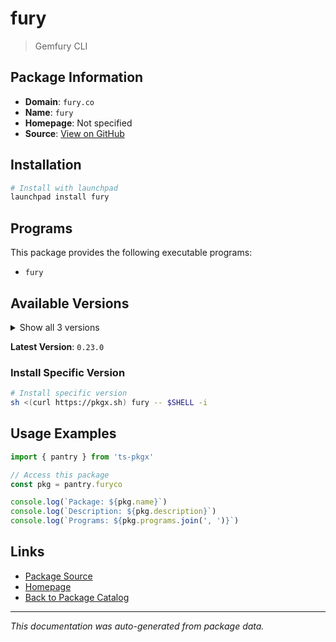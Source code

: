 # fury

> Gemfury CLI

## Package Information

- **Domain**: `fury.co`
- **Name**: `fury`
- **Homepage**: Not specified
- **Source**: [View on GitHub](https://github.com/pkgxdev/pantry/tree/main/projects/fury.co/package.yml)

## Installation

```bash
# Install with launchpad
launchpad install fury
```

## Programs

This package provides the following executable programs:

- `fury`

## Available Versions

<details>
<summary>Show all 3 versions</summary>

- `0.23.0`, `0.22.0`, `0.21.0`

</details>

**Latest Version**: `0.23.0`

### Install Specific Version

```bash
# Install specific version
sh <(curl https://pkgx.sh) fury -- $SHELL -i
```

## Usage Examples

```typescript
import { pantry } from 'ts-pkgx'

// Access this package
const pkg = pantry.furyco

console.log(`Package: ${pkg.name}`)
console.log(`Description: ${pkg.description}`)
console.log(`Programs: ${pkg.programs.join(', ')}`)
```

## Links

- [Package Source](https://github.com/pkgxdev/pantry/tree/main/projects/fury.co/package.yml)
- [Homepage](#)
- [Back to Package Catalog](../package-catalog.md)

---

*This documentation was auto-generated from package data.*

